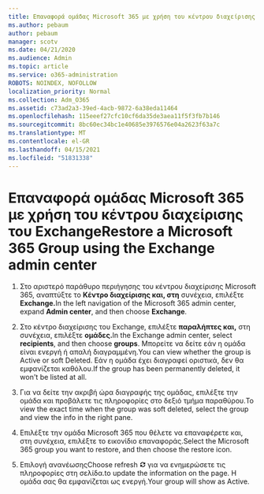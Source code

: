 ```yaml
---
title: Επαναφορά ομάδας Microsoft 365 με χρήση του κέντρου διαχείρισης του Exchange
ms.author: pebaum
author: pebaum
manager: scotv
ms.date: 04/21/2020
ms.audience: Admin
ms.topic: article
ms.service: o365-administration
ROBOTS: NOINDEX, NOFOLLOW
localization_priority: Normal
ms.collection: Adm_O365
ms.assetid: c73ad2a3-39ed-4acb-9872-6a38eda11464
ms.openlocfilehash: 115eeef27cfc10cf6da35de3aea11f5f3fb7b146
ms.sourcegitcommit: 8bc60ec34bc1e40685e3976576e04a2623f63a7c
ms.translationtype: MT
ms.contentlocale: el-GR
ms.lasthandoff: 04/15/2021
ms.locfileid: "51831338"
---
```

# <a name="restore-a-microsoft-365-group-using-the-exchange-admin-center"></a><span data-ttu-id="bc1a5-102">Επαναφορά ομάδας Microsoft 365 με χρήση του κέντρου διαχείρισης του Exchange</span><span class="sxs-lookup"><span data-stu-id="bc1a5-102">Restore a Microsoft 365 Group using the Exchange admin center</span></span>

1. <span data-ttu-id="bc1a5-103">Στο αριστερό παράθυρο περιήγησης του κέντρου διαχείρισης Microsoft 365, αναπτύξτε το **Κέντρο διαχείρισης και, στη** συνέχεια, επιλέξτε **Exchange.**</span><span class="sxs-lookup"><span data-stu-id="bc1a5-103">In the left navigation of the Microsoft 365 admin center, expand **Admin center**, and then choose **Exchange**.</span></span>
    
2. <span data-ttu-id="bc1a5-104">Στο κέντρο διαχείρισης του Exchange, επιλέξτε **παραλήπτες και,** στη συνέχεια, επιλέξτε **ομάδες.**</span><span class="sxs-lookup"><span data-stu-id="bc1a5-104">In the Exchange admin center, select **recipients**, and then choose **groups**.</span></span> <span data-ttu-id="bc1a5-105">Μπορείτε να δείτε εάν η ομάδα είναι ενεργή ή απαλή διαγραμμένη.</span><span class="sxs-lookup"><span data-stu-id="bc1a5-105">You can view whether the group is Active or soft Deleted.</span></span> <span data-ttu-id="bc1a5-106">Εάν η ομάδα έχει διαγραφεί οριστικά, δεν θα εμφανίζεται καθόλου.</span><span class="sxs-lookup"><span data-stu-id="bc1a5-106">If the group has been permanently deleted, it won't be listed at all.</span></span>
    
3. <span data-ttu-id="bc1a5-107">Για να δείτε την ακριβή ώρα διαγραφής της ομάδας, επιλέξτε την ομάδα και προβάλετε τις πληροφορίες στο δεξιό τμήμα παραθύρου.</span><span class="sxs-lookup"><span data-stu-id="bc1a5-107">To view the exact time when the group was soft deleted, select the group and view the info in the right pane.</span></span>
    
4. <span data-ttu-id="bc1a5-108">Επιλέξτε την ομάδα Microsoft 365 που θέλετε να επαναφέρετε και, στη συνέχεια, επιλέξτε το εικονίδιο επαναφοράς.</span><span class="sxs-lookup"><span data-stu-id="bc1a5-108">Select the Microsoft 365 group you want to restore, and then choose the restore icon.</span></span>
    
5. <span data-ttu-id="bc1a5-109">Επιλογή ανανέωσης</span><span class="sxs-lookup"><span data-stu-id="bc1a5-109">Choose refresh</span></span> ![Εικονίδιο ανανέωσης](media/6464df90-2a91-4c1f-92a6-9a38c7696ac3.gif) <span data-ttu-id="bc1a5-111">για να ενημερώσετε τις πληροφορίες στη σελίδα.</span><span class="sxs-lookup"><span data-stu-id="bc1a5-111">to update the information on the page.</span></span> <span data-ttu-id="bc1a5-112">Η ομάδα σας θα εμφανίζεται ως ενεργή.</span><span class="sxs-lookup"><span data-stu-id="bc1a5-112">Your group will show as Active.</span></span> 
    

